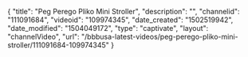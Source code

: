 {
    "title": "Peg Perego Pliko Mini Stroller",
    "description": "",
    "channelid": "111091684",
    "videoid": "109974345",
    "date_created": "1502519942",
    "date_modified": "1504049172",
    "type": "captivate",
    "layout": "channelVideo",
    "url": "\/bbbusa-latest-videos\/peg-perego-pliko-mini-stroller\/111091684-109974345"
}